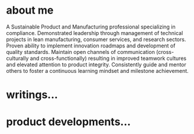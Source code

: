 <h1> about me </h1>

A Sustainable Product and Manufacturing professional specializing in compliance. Demonstrated leadership through management of technical projects in lean manufacturing, consumer services, and research sectors. Proven ability to implement innovation roadmaps and development of quality standards. Maintain open channels of communication (cross-culturally and cross-functionally) resulting in improved teamwork cultures and elevated attention to product integrity. Consistently guide and mentor others to foster a continuous learning mindset and milestone achievement.


<h1> writings... </h1>


<h1> product developments... </h1>
